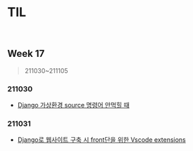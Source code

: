 # TIL

<br>

## Week 17

> 211030~211105



### 211030

* [Django 가상환경 source 명령어 안먹힐 때](https://pythontoomuchinformation.tistory.com/525)



### 211031

* [Django로 웹사이트 구축 시 front단을 위한 Vscode extensions](https://pythontoomuchinformation.tistory.com/526)

